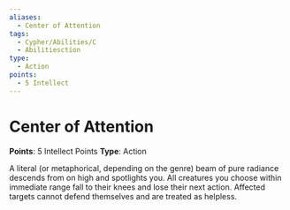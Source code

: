 ```yaml
---
aliases:
  - Center of Attention
tags:
  - Cypher/Abilities/C
  - Abilitiesction
type:
  - Action
points:
  - 5 Intellect
---
```


# Center of Attention

**Points**: 5 Intellect Points
**Type**: Action

A literal (or metaphorical, depending on the genre) beam of pure radiance descends from on high and spotlights you. All creatures you choose within immediate range fall to their knees and lose their next action. Affected targets cannot defend themselves and are treated as helpless.
